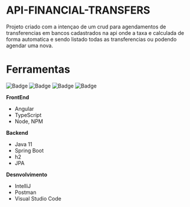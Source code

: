 # API-FINANCIAL-TRANSFERS

Projeto criado com a intençao de um crud para agendamentos de transferencias em bancos cadastrados na api onde a taxa e calculada de forma automatica e sendo listado todas as transferencias ou podendo agendar uma nova.


# Ferramentas
![Badge](https://img.shields.io/badge/Code-Angular-0366d6?&logo=angular)
![Badge](https://img.shields.io/badge/API-integration-4c9d1f?&logo=api)
![Badge](https://img.shields.io/badge/Java-11-red)
![Badge](https://img.shields.io/badge/SpringBoot-2.7-green)

**FrontEnd**
- Angular 
- TypeScript
- Node, NPM

**Backend**
- Java 11
- Spring Boot
- h2
- JPA

**Desnvolvimento**
- IntelliJ
- Postman 
- Visual Studio Code


